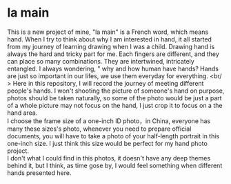 # la main
This is a new project of mine, "la main" is a French word, which means hand. When I try to think about why I am interested in hand, it all started from my journey of learning drawing when I was a child. Drawing hand is always the hard and tricky part for me. Each fingers are different, and they can place so many combinations. They are intertwined, intricately entangled. I always wondering, " why and how human have hands? Hands are just so important in our lifes, we use them everyday for everything. <br/ > Here in this repository, I will record the journey of meeting different people's hands. I won't shooting the picture of someone's hand on purpose, photos should be taken naturally, so some of the photo would be just a part of a whole picture may not focus on the hand, I just crop it to focus on a the hand area.<br> I choose the frame size of a one-inch ID photo，in China, everyone has many these sizes's photo, whenever you need to prepare official documents, you will have to take a photo of your half-length portrait in this one-inch size. I just think this size would be perfect for my hand photo project.<br/> I don't what I could find in this photos, it doesn't have any deep themes behind it, but I think, as time gose by, I would feel something when different hands presented here. 
